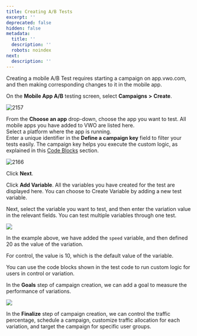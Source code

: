 ```yaml
---
title: Creating A/B Tests
excerpt: ''
deprecated: false
hidden: false
metadata:
  title: ''
  description: ''
  robots: noindex
next:
  description: ''
---
```

Creating a mobile A/B Test requires starting a campaign on app.vwo.com, and then making corresponding changes to it in the mobile app.

On the **Mobile App A/B** testing screen, select **Campaigns** **>** **Create**. 

![2157](https://files.readme.io/6663f8a-mobile-app-ab-4.jpg "mobile-app-ab-4.jpg")

From the **Choose an app** drop-down, choose the app you want to test. All mobile apps you have added to VWO are listed here.\
Select a platform where the app is running.\
Enter a unique identifier in the **Define a campaign key** field to filter your tests easily. The campaign key helps you execute the custom logic, as explained in this [Code Blocks](http://developers.vwo.com/reference#code-blocks) section.

![2166](https://files.readme.io/2800102-test-key.png "test-key.png")

Click **Next**. 

Click **Add Variable**. All the variables you have created for the test are displayed here. You can choose to Create Variable by adding a new test variable.

Next, select the variable you want to test, and then enter the variation value in the relevant fields. You can test multiple variables through one test.

<Image className="border" border={true} src="https://files.readme.io/56d7d13-variable.png" />

In the example above, we have added the `speed` variable, and then defined 20 as the value of the variation.

For control, the value is 10, which is the default value of the variable.

You can use the code blocks shown in the test code to run custom logic for users in control or variation.

In the **Goals** step of campaign creation, we can add a goal to measure the performance of variations.

<Image className="border" border={true} src="https://files.readme.io/c2d6aeb-goal.png" />

In the **Finalize** step of campaign creation, we can control the traffic percentage, schedule a campaign, customize traffic allocation for each variation, and target the campaign for specific user groups.
